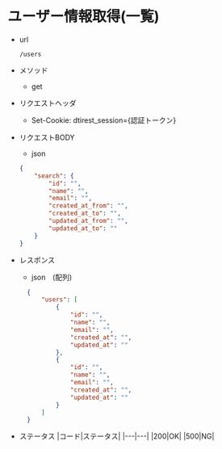 # ユーザー情報取得(一覧)
* url
  ```
  /users
  ```
* メソッド
  * get

* リクエストヘッダ
  * Set-Cookie: dtirest_session={認証トークン}

* リクエストBODY
  * json
  ```json
  {
      "search": {
          "id": "",
          "name": "",
          "email": "",
          "created_at_from": "",
          "created_at_to": "",
          "updated_at_from": "",
          "updated_at_to": ""
      }
  }
  ```
* レスポンス
  * json　(配列)
  ```json
    {
        "users": [
            {
                "id": "",
                "name": "",
                "email": "",
                "created_at": "",
                "updated_at": ""
            },
            {
                "id": "",
                "name": "",
                "email": "",
                "created_at": "",
                "updated_at": ""
            }
        ]
    }
  ```
* ステータス
  |コード|ステータス|
  |---|---|
  |200|OK|
  |500|NG|

